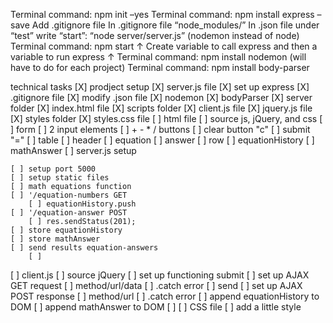 <!-- server setup -->

Terminal command: npm init –yes
Terminal command: npm install express –save
Add .gitignore file
In .gitignore file “node_modules/”
In .json file under “test” write “start”: “node server/server.js” (nodemon instead of node)
Terminal command: npm start					    ↑
Create variable to call express and then a variable to run express	    ↑
Terminal command: npm install nodemon (will have to do for each project)
Terminal command: npm install body-parser

<!-- Calculator check list -->

technical tasks
[X] prodject setup
    [X] server.js file
    [X] set up express
    [X] .gitignore file
    [X] modify .json file
        [X] nodemon
    [X] bodyParser
    [X] server folder
        [X] index.html file
        [X] scripts folder
            [X] client.js file
            [X] jquery.js file
        [X] styles folder
            [X] styles.css file
[ ] html file
    [ ] source js, jQuery, and css
    [ ] form
    <!-- table/form -->
        [ ] 2 input elements
        [ ] + - * / buttons
        [ ] clear button "c"
        [ ] submit "="
    [ ] table
        [ ] header
            [ ] equation
            [ ] answer
        [ ] row
            [ ] equationHistory
            [ ] mathAnswer
[ ] server.js setup
<!-- LOGIC MUST BE IN SERVER -->
    [ ] setup port 5000
    [ ] setup static files
    [ ] math equations function
    [ ] '/equation-numbers GET
        [ ] equationHistory.push
    [ ] '/equation-answer POST
        [ ] res.sendStatus(201);
    [ ] store equationHistory
    [ ] store mathAnswer
    [ ] send results equation-answers
        [ ] 
[ ] client.js
    [ ] source jQuery
    [ ] set up functioning submit
    [ ] set up AJAX GET request
        [ ] method/url/data
        [ ] .catch error
        [ ] send 
    [ ] set up AJAX POST response
        [ ] method/url
        [ ] .catch error
    [ ] append equationHistory to DOM
    [ ] append mathAnswer to DOM
    [ ] 
[ ] CSS file
    [ ] add a little style